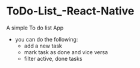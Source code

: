 # ToDo-List_-React-Native
A simple To do list App 
- you can do the following: 
  - add a new task 
  - mark task as done and vice versa
  - filter active, done tasks
